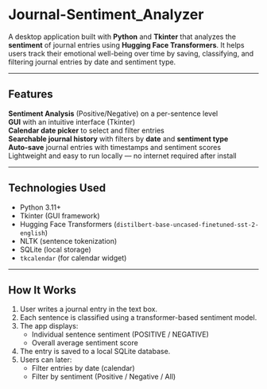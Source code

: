 # Journal-Sentiment_Analyzer

A desktop application built with **Python** and **Tkinter** that analyzes the **sentiment** of journal entries using **Hugging Face Transformers**. It helps users track their emotional well-being over time by saving, classifying, and filtering journal entries by date and sentiment type.

---

##  Features

 **Sentiment Analysis** (Positive/Negative) on a per-sentence level  
 **GUI** with an intuitive interface (Tkinter)  
 **Calendar date picker** to select and filter entries  
 **Searchable journal history** with filters by **date** and **sentiment type**  
 **Auto-save** journal entries with timestamps and sentiment scores  
 Lightweight and easy to run locally — no internet required after install  

---

## Technologies Used
-  Python 3.11+
-  Tkinter (GUI framework)
-  Hugging Face Transformers (`distilbert-base-uncased-finetuned-sst-2-english`)
-  NLTK (sentence tokenization)
-  SQLite (local storage)
-  `tkcalendar` (for calendar widget)

---

## How It Works
1. User writes a journal entry in the text box.
2. Each sentence is classified using a transformer-based sentiment model.
3. The app displays:
   - Individual sentence sentiment (POSITIVE / NEGATIVE)
   - Overall average sentiment score
4. The entry is saved to a local SQLite database.
5. Users can later:
   - Filter entries by date (calendar)
   - Filter by sentiment (Positive / Negative / All)
